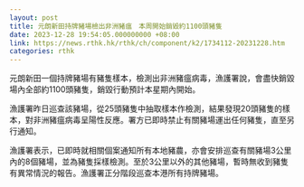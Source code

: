 ```yaml
---
layout: post
title: 元朗新田持牌豬場檢出非洲豬瘟　本周開始銷毀約1100頭豬隻
date: 2023-12-28 19:54:05.000000000 +08:00
link: https://news.rthk.hk/rthk/ch/component/k2/1734112-20231228.htm
categories: rthk
---
```


元朗新田一個持牌豬場有豬隻樣本，檢測出非洲豬瘟病毒，漁護署說，會盡快銷毀場內全部約1100頭豬隻，銷毀行動預計本星期內開始。

漁護署昨日巡查該豬場，從25頭豬隻中抽取樣本作檢測，結果發現20頭豬隻的樣本，對非洲豬瘟病毒呈陽性反應。署方已即時禁止有關豬場運出任何豬隻，直至另行通知。

漁護署表示，已即時就相關個案通知所有本地豬農，亦會安排巡查有關豬場3公里內的8個豬場，並為豬隻採樣檢測。至於3公里以外的其他豬場，暫時無收到豬隻有異常情況的報告。漁護署正分階段巡查本港所有持牌豬場。
